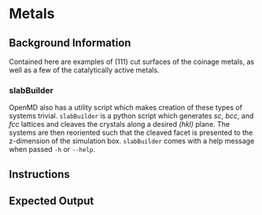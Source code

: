# Metals

## Background Information

Contained here are examples of (111) cut surfaces of the coinage
metals, as well as a few of the catalytically active metals.

### slabBuilder

OpenMD also has a utility script which makes creation of these types
of systems trivial. `slabBuilder` is a python script which generates
*sc*, *bcc*, and *fcc* lattices and cleaves the crystals along a
desired *(hkl)* plane. The systems are then reoriented such that the
cleaved facet is presented to the z-dimension of the simulation
box. `slabBuilder` comes with a help message when passed `-h` or
`--help`.

## Instructions

## Expected Output



